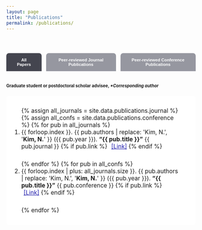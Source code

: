 ```yaml
---
layout: page
title: "Publications"
permalink: /publications/
---
```


<style>
.pub-cat-btns {
  display: flex;
  gap: 12px;
  justify-content: center;
  margin-bottom: 32px;
}
.pub-cat-btn {
  background: #888a94;
  color: #fff;
  border: none;
  border-radius: 7px 7px 0 0;
  font-weight: 600;
  font-size: 0.8em;
  padding: 12px 28px;
  cursor: pointer;
  opacity: 0.88;
}
.pub-cat-btn.active, .pub-cat-btn:hover {
  background: #44454f;
  opacity: 1;
}
.pub-list {
  max-width: 1100px;
  margin: 0 auto 60px auto;
  background: #fff;
  border-radius: 8px;
  padding: 30px 40px;
  font-size: 1.11em;
}
.pub-list li { margin-bottom: 28px; }
@media (max-width: 850px) {
  .pub-list { padding: 20px 6vw; }
}
</style>

<div style="padding:44px 0 0 0;">
  <div class="pub-cat-btns">
    <button class="pub-cat-btn active" onclick="showPubs('all')">All Papers</button>
    <button class="pub-cat-btn" onclick="showPubs('journal')">Peer-reviewed Journal Publications</button>
    <button class="pub-cat-btn" onclick="showPubs('conference')">Peer-reviewed Conference Publications</button>
  </div>

  <!-- All Papers List -->
  <div style="font-size:0.8em; margin-bottom:20px;">
    <b>Graduate student or postdoctoral scholar advisee, <i>*Corresponding author</i></b>
  </div>
  <ol id="pub-all" class="pub-list">
    {% assign all_journals = site.data.publications.journal %}
    {% assign all_confs = site.data.publications.conference %}
    {% for pub in all_journals %}
      <li>
        {{ forloop.index }}. 
        {{ pub.authors | replace: 'Kim, N.', '<b>Kim, N.</b>' }} ({{ pub.year }}).
        <b>“{{ pub.title }}”</b>
        {{ pub.journal }}
        {% if pub.link %}
          <a href="{{ pub.link }}" target="_blank" style="margin-left:6px; color:#211dac;">[Link]</a>
        {% endif %}
      </li>
    {% endfor %}
    {% for pub in all_confs %}
      <li>
        {{ forloop.index | plus: all_journals.size }}. 
        {{ pub.authors | replace: 'Kim, N.', '<b>Kim, N.</b>' }} ({{ pub.year }}).
        <b>“{{ pub.title }}”</b>
        {{ pub.conference }}
        {% if pub.link %}
          <a href="{{ pub.link }}" target="_blank" style="margin-left:6px; color:#211dac;">[Link]</a>
        {% endif %}
      </li>
    {% endfor %}
  </ol>
  <!-- 이하 동일 (journal, conference) 부분도 ol/li 구조 위와 같이 div 바깥! -->
